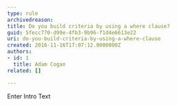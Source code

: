 ```yaml
---
type: rule
archivedreason: 
title: Do you build criteria by using a where clause?
guid: 5fecc770-d99e-4fb3-9b96-f1d4e6613e22
uri: do-you-build-criteria-by-using-a-where-clause
created: 2016-11-16T17:07:12.0000000Z
authors:
- id: 1
  title: Adam Cogan
related: []

---
```



Enter Intro Text
<br><excerpt class='endintro'></excerpt><br>



